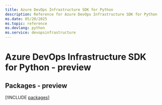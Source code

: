 ```yaml
---
title: Azure DevOps Infrastructure SDK for Python
description: Reference for Azure DevOps Infrastructure SDK for Python
ms.date: 05/20/2025
ms.topic: reference
ms.devlang: python
ms.service: devopsinfrastructure
---
```

# Azure DevOps Infrastructure SDK for Python - preview
## Packages - preview
[!INCLUDE [packages](devops-infrastructure-index.md)]